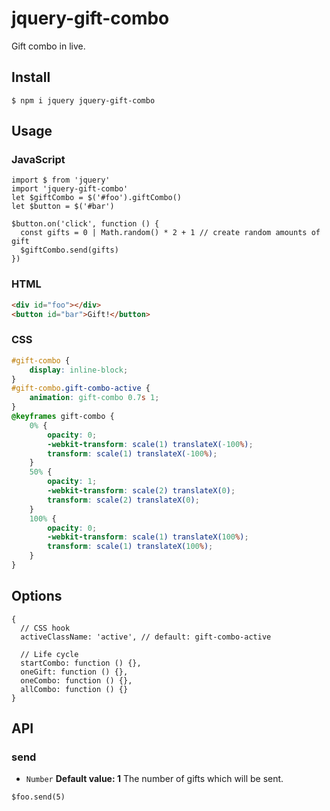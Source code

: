 # jquery-gift-combo

Gift combo in live.

## Install

```
$ npm i jquery jquery-gift-combo
```

## Usage

### JavaScript

```es6
import $ from 'jquery'
import 'jquery-gift-combo'
let $giftCombo = $('#foo').giftCombo()
let $button = $('#bar')

$button.on('click', function () {
  const gifts = 0 | Math.random() * 2 + 1 // create random amounts of gift
  $giftCombo.send(gifts)
})
```

### HTML

```html
<div id="foo"></div>
<button id="bar">Gift!</button>
```

### CSS

```css
#gift-combo {
    display: inline-block;
}
#gift-combo.gift-combo-active {
    animation: gift-combo 0.7s 1;
}
@keyframes gift-combo {
    0% {
        opacity: 0;
        -webkit-transform: scale(1) translateX(-100%);
        transform: scale(1) translateX(-100%);
    }
    50% {
        opacity: 1;
        -webkit-transform: scale(2) translateX(0);
        transform: scale(2) translateX(0);
    }
    100% {
        opacity: 0;
        -webkit-transform: scale(1) translateX(100%);
        transform: scale(1) translateX(100%);
    }
}
```

## Options

```es6
{
  // CSS hook
  activeClassName: 'active', // default: gift-combo-active
  
  // Life cycle
  startCombo: function () {},
  oneGift: function () {},
  oneCombo: function () {},
  allCombo: function () {}
}
```

## API

### send

* `Number` **Default value: 1** The number of gifts which will be sent. 

```es6
$foo.send(5)
```
